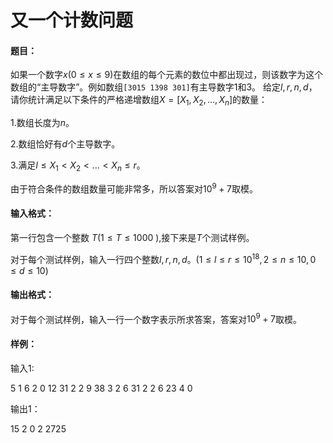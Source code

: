 # 又一个计数问题

#### 题目：

如果一个数字$x(0\leqslant x \leqslant 9)$在数组的每个元素的数位中都出现过，则该数字为这个数组的“主导数字”。例如数组`[3015 1398 301]`有主导数字1和3。
给定$l,r,n,d$，请你统计满足以下条件的严格递增数组$X=[X_1,X_2,...,X_n]$的数量：

1.数组长度为$n$。

2.数组恰好有$d$个主导数字。

3.满足$l\leqslant X_1<X_2<...<X_n\leqslant r$。

由于符合条件的数组数量可能非常多，所以答案对$10^9+7$取模。

#### 输入格式：

第一行包含一个整数 $T$($1 \leqslant T \leqslant 1000$  ),接下来是$T$个测试样例。

对于每个测试样例，输入一行四个整数$l,r,n,d$。($1\leqslant l \leqslant r\leqslant 10^{18},2\leqslant n \leqslant 10,0\leqslant d\leqslant 10$)

#### 输出格式：

对于每个测试样例，输入一行一个数字表示所求答案，答案对$10^9+7$取模。

#### 样例：

输入1:

5
1 6 2 0
12 31 2 2
9 38 3 2
6 31 2 2
6 23 4 0

输出1：

15
2
0
2
2725

